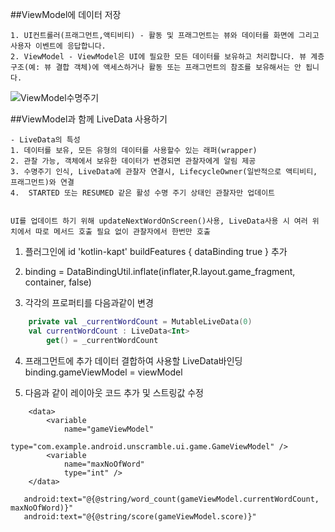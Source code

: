 ##ViewModel에 데이터 저장
```
1. UI컨트롤러(프래그먼트,액티비티) - 활동 및 프래그먼트는 뷰와 데이터를 화면에 그리고 사용자 이벤트에 응답합니다.
2. ViewModel - ViewModel은 UI에 필요한 모든 데이터를 보유하고 처리합니다. 뷰 계층 구조(예: 뷰 결합 객체)에 액세스하거나 활동 또는 프래그먼트의 참조를 보유해서는 안 됩니다.
```
![ViewModel수명주기](https://developer.android.com/static/codelabs/basic-android-kotlin-training-viewmodel/img/91227008b74bf4bb_856.png?hl=ko)

##ViewModel과 함께 LiveData 사용하기
```
- LiveData의 특성
1. 데이터를 보유, 모든 유형의 데이터를 사용할수 있는 래퍼(wrapper)
2. 관찰 가능, 객체에서 보유한 데이터가 변경되면 관찰자에게 알림 제공
3. 수명주기 인식, LiveData에 관찰자 연결시, LifecycleOwner(일반적으로 액티비티, 프래그먼트)와 연결
4.  STARTED 또는 RESUMED 같은 활성 수명 주기 상태인 관찰자만 업데이트


UI를 업데이트 하기 위해 updateNextWordOnScreen()사용, LiveData사용 시 여러 위치에서 따로 메서드 호출 필요 없이 관찰자에서 한번만 호출
```

1. 플러그인에 id 'kotlin-kapt'
    buildFeatures {
        dataBinding true
    }
추가

2. binding = DataBindingUtil.inflate(inflater,R.layout.game_fragment, container, false)
3. 각각의 프로퍼티를 다음과같이 변경
```kotlin    
    private val _currentWordCount = MutableLiveData(0)
    val currentWordCount : LiveData<Int>
        get() = _currentWordCount
```
4. 프래그먼트에 추가 
    데이터 결합하여 사용할 LiveData바인딩 binding.gameViewModel = viewModel

5. 다음과 같이 레이아웃 코드 추가 및 스트링값 수정
```
    <data>
        <variable
            name="gameViewModel"
            type="com.example.android.unscramble.ui.game.GameViewModel" />
        <variable
            name="maxNoOfWord"
            type="int" />
    </data>

   android:text="@{@string/word_count(gameViewModel.currentWordCount, maxNoOfWord)}"
   android:text="@{@string/score(gameViewModel.score)}"
```
